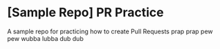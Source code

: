 # [Sample Repo] PR Practice
A sample repo for practicing how to create Pull Requests
prap prap pew pew
wubba lubba dub dub
